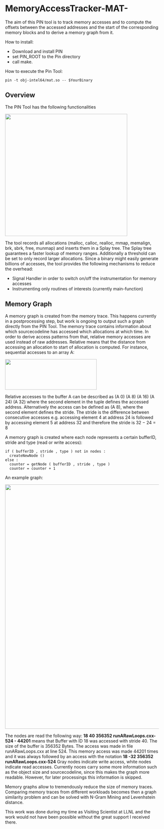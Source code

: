 # MemoryAccessTracker-MAT-
The aim of this PIN tool is to track memory accesses and to compute the offsets between the accessed addresses and the start of the corresponding memory blocks and to derive a memory graph from it. 
	
How to install:
   - Download and install PIN
   - set PIN_ROOT to the Pin directory
   - call make.
   
How to execute the Pin Tool:
```
pin -t obj-intel64/mat.so -- $YourBinary 
```
## Overview

The PIN Tool has the following functionalities
<p>
<img src="https://user-images.githubusercontent.com/12165606/34743024-925c7304-f588-11e7-8ec3-86f09906bfa5.png", width="400" height="400" />
 </p>
 The tool records all allocations (malloc, calloc, realloc, mmap, memalign, brk, sbrk, free, munmap) and inserts them in a Splay tree. The Splay tree guarantees a faster lookup of memory ranges. Additionally a threshold can be set to only record larger allocations. Since a binary might easily generate billions of accesses, the tool provides the following mechanisms to reduce the overhead:
 
   * Signal Handler in order to switch on/off the instrumentation for memory accesses
   * Instrumenting only routines of interests (currently main-function)
   
## Memory Graph
A memory graph is created from the memory trace. This happens currently in a postprocessing step, but work is ongoing to output such a graph directly from the PIN Tool. The memory trace contains information about which sourcecodeline has accessed which allocations at which time. In order to derive access patterns from that, relative memory accesses are used instead of raw addresses. Relative means that the distance from accessing an allocation to start of allocation is computed. For instance, sequential accesses to an array A:
<p>
<img src="https://user-images.githubusercontent.com/12165606/34743931-d3d2f594-f58b-11e7-9dce-ff2a24530674.png", width="300" height="100" />
 </p>
Relative accesses to the buffer A can be described as (A 0) (A 8) (A 16) (A 24) (A 32) where the second element in
the tuple defines the accessed address. Alternatively the access can be defined as (A 8), where the second element defines the stride. The stride is the difference between consecutive accesses e.g. accessing element 4 at address 24 is followed by accessing element 5 at address 32 and therefore the stride is 32 − 24 = 8

A memory graph is created where each node represents a certain bufferID, stride and type (read or write access):
 ```
if ( bufferID , stride , type ) not in nodes :
   createNewNode ()
else :
   counter = getNode ( bufferID , stride , type )
   counter = counter + 1
```
An example graph: 
<p>
<img src="https://user-images.githubusercontent.com/12165606/34743029-94b8a898-f588-11e7-968a-8736f44598fc.png", width="800" height="800" />
 </p>
 
The nodes are read the following way: **18 40 356352 runARawLoops.cxx-524 - 44201** means that Buffer with ID 18 was accessed with stride 40. The size of the buffer is 356352 Bytes. The access was made in file runARawLoops.cxx at line 524. This memory access was made 44201 times and it was always followed by an access with the notation **18 -32 356352 runARawLoops.cxx-524** Gray nodes indicate write access, white nodes indicate read accesses. Currently noces carry some more information such as the object size and sourcecodeline, since this makes the graph more readable. However, for later processings this information is skipped.
 
 
Memory graphs allow to tremendously reduce the size of memory traces. Comparing memory traces from different workloads becomes then a graph similarity problem and can be solved with N-Gram Mining and Levenhstein distance. 

This work was done during my time as Visiting Scientist at LLNL and the work would not have been possible without the great support I received there.


